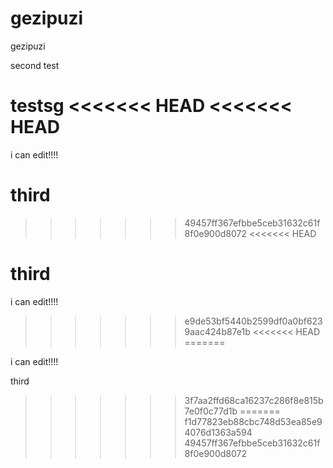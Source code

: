 gezipuzi
========

gezipuzi

second test

testsg
<<<<<<< HEAD
<<<<<<< HEAD
=======

i can edit!!!!
 
third
=======
>>>>>>> 49457ff367efbbe5ceb31632c61f8f0e900d8072
<<<<<<< HEAD
 
third
=======

i can edit!!!!
>>>>>>> e9de53bf5440b2599df0a0bf6239aac424b87e1b
<<<<<<< HEAD
=======

i can edit!!!!
 
third
>>>>>>> 3f7aa2ffd68ca16237c286f8e815b7e0f0c77d1b
=======
>>>>>>> f1d77823eb88cbc748d53ea85e94076d1363a594
>>>>>>> 49457ff367efbbe5ceb31632c61f8f0e900d8072
